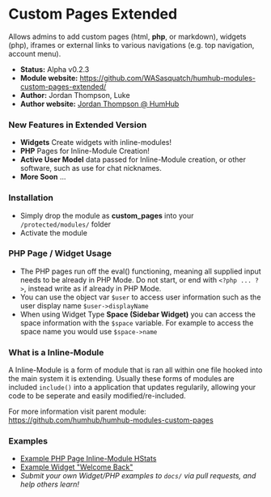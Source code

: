 Custom Pages Extended
============

Allows admins to add custom pages (html, **php**, or markdown), widgets (php), iframes or external links to various navigations (e.g. top navigation, account menu).

- __Status:__ Alpha v0.2.3
- __Module website:__ <https://github.com/WASasquatch/humhub-modules-custom-pages-extended/>
- __Author:__ Jordan Thompson, Luke
- __Author website:__ [Jordan Thompson @ HumHub](http://community.humhub.org)

### New Features in Extended Version

- **Widgets** Create widgets with inline-modules!
- **PHP** Pages for Inline-Module Creation!
- **Active User Model** data passed for Inline-Module creation, or other software, such as use for chat nicknames.
- **More Soon** ...

### Installation

- Simply drop the module as **custom_pages** into your `/protected/modules/` folder
- Activate the module

### PHP Page / Widget Usage

- The PHP pages run off the eval() functioning, meaning all supplied input needs to be already in PHP Mode. Do not start, or end with `<?php ... ?>`, instead write as if already in PHP Mode. 
- You can use the object var `$user` to access user information such as the user display name `$user->displayName`
- When using Widget Type **Space (Sidebar Widget)** you can access the space information with the `$space` variable. For example to access the space name you would use `$space->name`

### What is a Inline-Module
A Inline-Module is a form of module that is ran all within one file hooked into the main system it is extending. Usually these forms of modules are included `include()` into a application that updates regularily, allowing your code to be seperate and easily modified/re-included.  

For more  information visit parent module:
<https://github.com/humhub/humhub-modules-custom-pages>

### Examples

- [Example PHP Page Inline-Module HStats](docs/example-hstats.md)
- [Example Widget "Welcome Back"](docs/widget-example-1.md)
- *Submit your own Widget/PHP examples to `docs/` via pull requests, and help others learn!*
